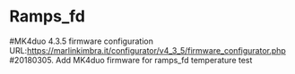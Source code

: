 # Ramps_fd
#MK4duo 4.3.5 firmware configuration URL:https://marlinkimbra.it/configurator/v4_3_5/firmware_configurator.php
#20180305. Add MK4duo firmware for ramps_fd temperature test
#
